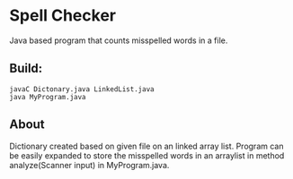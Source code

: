 # Spell Checker
Java based program that counts misspelled words in a file. 


## Build:  
    javaC Dictonary.java LinkedList.java    
    java MyProgram.java

## About
Dictionary created based on given file on an linked array list. 
Program can be easily expanded to store the misspelled words in an arraylist in method analyze(Scanner input) in MyProgram.java. 
